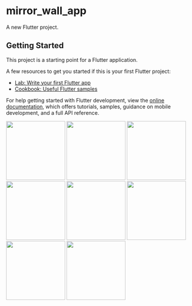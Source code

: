 # mirror_wall_app

A new Flutter project.

## Getting Started

This project is a starting point for a Flutter application.

A few resources to get you started if this is your first Flutter project:

- [Lab: Write your first Flutter app](https://docs.flutter.dev/get-started/codelab)
- [Cookbook: Useful Flutter samples](https://docs.flutter.dev/cookbook)

For help getting started with Flutter development, view the
[online documentation](https://docs.flutter.dev/), which offers tutorials,
samples, guidance on mobile development, and a full API reference.
<p>
  <img src = 'https://github.com/Janak67/mirror_wall_app/assets/141834407/0de4da57-5c01-42b3-8ed0-7d291dc62453' hight='500' width='160'>
  <img src = 'https://github.com/Janak67/mirror_wall_app/assets/141834407/1dc67e20-250e-4791-9a90-9314b9e6ccfa' hight='500' width='160'>
  <img src = 'https://github.com/Janak67/mirror_wall_app/assets/141834407/5d7f05a4-03a0-4688-8ff7-c635cf7647f3' hight='500' width='160'>
  <img src = 'https://github.com/Janak67/mirror_wall_app/assets/141834407/5f50d317-a5d8-44f6-81c5-e5dfcd763e2a' hight='500' width='160'>
  <img src = 'https://github.com/Janak67/mirror_wall_app/assets/141834407/a423c7f1-444a-4dea-98be-7c32ffa23ddc' hight='500' width='160'>
  <img src = 'https://github.com/Janak67/mirror_wall_app/assets/141834407/f014abea-daca-4fa6-80e1-58bc0e7ee01e' hight='500' width='160'>
  <img src = 'https://github.com/Janak67/mirror_wall_app/assets/141834407/9a532a52-1d9d-4635-b11d-eedd1fe9aaab' hight='500' width='160'>
  <img src = 'https://github.com/Janak67/mirror_wall_app/assets/141834407/6712bd54-4a7f-491c-a3d4-ba62119f6e3d' hight='500' width='160'>
</p>
